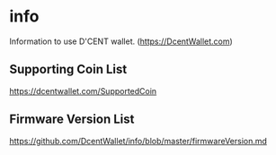 # info
Information to use D'CENT wallet. (https://DcentWallet.com)

## Supporting Coin List
https://dcentwallet.com/SupportedCoin

## Firmware Version List
https://github.com/DcentWallet/info/blob/master/firmwareVersion.md

